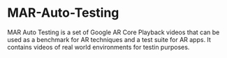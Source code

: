 # MAR-Auto-Testing

MAR Auto Testing is a set of Google AR Core Playback videos that can be used as a benchmark for AR techniques and a test suite for AR apps. It contains videos of real world environments for testin purposes. 